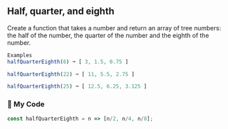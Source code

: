 ## Half, quarter, and eighth

Create a function that takes a number and return an array of tree numbers: the half of the number, the quarter of the number and the eighth of the number.
```js
Examples
halfQuarterEighth(6) ➞ [ 3, 1.5, 0.75 ]

halfQuarterEighth(22) ➞ [ 11, 5.5, 2.75 ]

halfQuarterEighth(25) ➞ [ 12.5, 6.25, 3.125 ]
```
### :leaves: My Code
```js
const halfQuarterEighth = n => [n/2, n/4, n/8];
```
